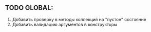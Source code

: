 ## TODO GLOBAL:
1. Добавить проверку в методы коллекций на "пустое" состояние
2. Добавить валидацию аргументов в конструкторы
